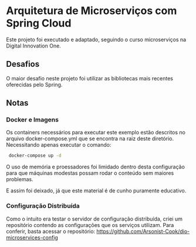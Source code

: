 # Arquitetura de Microserviços com Spring Cloud

Este projeto foi executado e adaptado, seguindo o curso microserviços na Digital Innovation One.

## Desafios

O maior desafio neste projeto foi utilizar as bibliotecas mais recentes oferecidas pelo Spring.

## Notas

### Docker e Imagens

Os containers necessários para executar este exemplo estão descritos no arquivo docker-compose.yml que se encontra na raiz deste diretório. Necessitando apenas executar o comando:

``` bash
 docker-compose up -d
```

O uso de memória e proessadores foi limidado dentro desta configuração para que máquinas modestas possam rodar o conteúdo sem maiores problemas.

E assim foi deixado, já que este material é de cunho puramente educativo.

### Configuração Distribuída

Como o intuito era testar o servidor de configuração distribuída, criei um repositório contendo as configurações que os serviços utilizam.
Para conferir, basta acessar o repositório: https://github.com/Arsonist-Cook/dio-microservices-config
